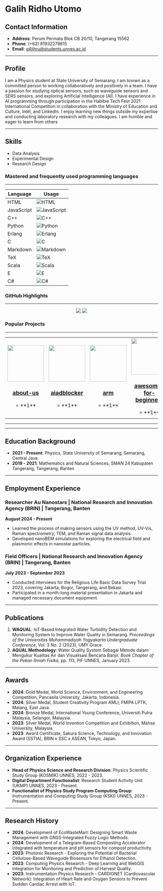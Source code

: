 # Galih Ridho Utomo

## Contact Information

- **Address**: Perum Permata Blok CB 20/10, Tangerang 15562  
- **Phone**: (+62) 81932279615  
- **Email**: [g4lihru@students.unnes.ac.id](mailto:g4lihru@students.unnes.ac.id)

---

## Profile

I am a Physics student at State University of Semarang. I am known as a committed person to working collaboratively and positively in a team. I have a passion for studying optical sensors, such as waveguide sensors and SERS sensors, and exploring Artificial Intelligence (AI). I have experience in AI programming through participation in the Habibie Tech Fest 2021 International Competition in collaboration with the Ministry of Education and Culture, Intel, and LinkedIn. I enjoy learning new things outside my expertise and conducting laboratory research with my colleagues. I am humble and eager to learn from others

---

## Skills

- Data Analysis  
- Experimental Design  
- Research Design  

<!-- SKILLS-START -->
### Mastered and frequently used programming languages
---

| Language | Usage |
|---|---|
| HTML | ![HTML](https://img.shields.io/badge/HTML-27%25-brightgreen) |
| JavaScript | ![JavaScript](https://img.shields.io/badge/JavaScript-17%25-brightgreen) |
| C++ | ![C++](https://img.shields.io/badge/C%2B%2B-16%25-brightgreen) |
| Python | ![Python](https://img.shields.io/badge/Python-14%25-brightgreen) |
| Erlang | ![Erlang](https://img.shields.io/badge/Erlang-3%25-brightgreen) |
| C | ![C](https://img.shields.io/badge/C-3%25-brightgreen) |
| Markdown | ![Markdown](https://img.shields.io/badge/Markdown-2%25-brightgreen) |
| TeX | ![TeX](https://img.shields.io/badge/TeX-2%25-brightgreen) |
| Scala | ![Scala](https://img.shields.io/badge/Scala-2%25-brightgreen) |
| E | ![E](https://img.shields.io/badge/E-2%25-brightgreen) |
| C# | ![C#](https://img.shields.io/badge/C%23-2%25-brightgreen) |
<!-- SKILLS-END -->

<!-- GHSTATS-START -->
### GitHub Highlights
---

<div align="center">
  <img src="https://github-readme-stats.vercel.app/api?username=galihru&show_icons=true&theme=dark" />
  <img src="https://github-readme-stats.vercel.app/api/top-langs/?username=galihru&layout=compact&theme=dark" />
</div>
<!-- GHSTATS-END -->

<!-- PROJECTS-START -->
### Popular Projects
---

<table>
<tr>
<td align="center">
  <a href="https://github.com/galihru/about-us">
    <img src="https://avatars.githubusercontent.com/u/92840324?v=4" width="120" />
    <h3>about-us</h3>
  </a>
  ⭐️ **1**

</td>
<td align="center">
  <a href="https://github.com/galihru/aiadblocker">
    <img src="https://avatars.githubusercontent.com/u/92840324?v=4" width="120" />
    <h3>aiadblocker</h3>
  </a>
  ⭐️ **1**

</td>
<td align="center">
  <a href="https://github.com/galihru/arm">
    <img src="https://avatars.githubusercontent.com/u/92840324?v=4" width="120" />
    <h3>arm</h3>
  </a>
  ⭐️ **1**

</td>
<td align="center">
  <a href="https://github.com/galihru/awesome-for-beginners">
    <img src="https://avatars.githubusercontent.com/u/92840324?v=4" width="120" />
    <h3>awesome-for-beginners</h3>
  </a>
  ⭐️ **1**

</td>
<td align="center">
  <a href="https://github.com/galihru/awesome-for-non-programmers">
    <img src="https://avatars.githubusercontent.com/u/92840324?v=4" width="120" />
    <h3>awesome-for-non-programmers</h3>
  </a>
  ⭐️ **1**

</td>
<td align="center">
  <a href="https://github.com/galihru/bem">
    <img src="https://avatars.githubusercontent.com/u/92840324?v=4" width="120" />
    <h3>bem</h3>
  </a>
  ⭐️ **1**

</td>
<td align="center">
  <a href="https://github.com/galihru/codegenerator">
    <img src="https://avatars.githubusercontent.com/u/92840324?v=4" width="120" />
    <h3>codegenerator</h3>
  </a>
  ⭐️ **9**

</td>
<td align="center">
  <a href="https://github.com/galihru/content">
    <img src="https://avatars.githubusercontent.com/u/92840324?v=4" width="120" />
    <h3>content</h3>
  </a>
  ⭐️ **1**

</td>
<td align="center">
  <a href="https://github.com/galihru/CraMind">
    <img src="https://avatars.githubusercontent.com/u/92840324?v=4" width="120" />
    <h3>CraMind</h3>
  </a>
  ⭐️ **1**

</td>
<td align="center">
  <a href="https://github.com/galihru/cv">
    <img src="https://avatars.githubusercontent.com/u/92840324?v=4" width="120" />
    <h3>cv</h3>
  </a>
  ⭐️ **9**

</td>
<td align="center">
  <a href="https://github.com/galihru/cvs">
    <img src="https://avatars.githubusercontent.com/u/92840324?v=4" width="120" />
    <h3>cvs</h3>
  </a>
  ⭐️ **9**

</td>
<td align="center">
  <a href="https://github.com/galihru/drive">
    <img src="https://avatars.githubusercontent.com/u/92840324?v=4" width="120" />
    <h3>drive</h3>
  </a>
  ⭐️ **9**

</td>
<td align="center">
  <a href="https://github.com/galihru/ErlangApp">
    <img src="https://avatars.githubusercontent.com/u/92840324?v=4" width="120" />
    <h3>ErlangApp</h3>
  </a>
  ⭐️ **1**

</td>
<td align="center">
  <a href="https://github.com/galihru/ErlangBuilder">
    <img src="https://avatars.githubusercontent.com/u/92840324?v=4" width="120" />
    <h3>ErlangBuilder</h3>
  </a>
  ⭐️ **1**

</td>
<td align="center">
  <a href="https://github.com/galihru/facemind">
    <img src="https://avatars.githubusercontent.com/u/92840324?v=4" width="120" />
    <h3>facemind</h3>
  </a>
  ⭐️ **24**

</td>
<td align="center">
  <a href="https://github.com/galihru/first-contributions">
    <img src="https://avatars.githubusercontent.com/u/92840324?v=4" width="120" />
    <h3>first-contributions</h3>
  </a>
  ⭐️ **1**

</td>
<td align="center">
  <a href="https://github.com/galihru/flowsense">
    <img src="https://avatars.githubusercontent.com/u/92840324?v=4" width="120" />
    <h3>flowsense</h3>
  </a>
  ⭐️ **1**

</td>
<td align="center">
  <a href="https://github.com/galihru/fnn">
    <img src="https://avatars.githubusercontent.com/u/92840324?v=4" width="120" />
    <h3>fnn</h3>
  </a>
  ⭐️ **10**

</td>
<td align="center">
  <a href="https://github.com/galihru/g4lihru">
    <img src="https://avatars.githubusercontent.com/u/92840324?v=4" width="120" />
    <h3>g4lihru</h3>
  </a>
  ⭐️ **1**

</td>
<td align="center">
  <a href="https://github.com/galihru/g4lihru.github.io">
    <img src="https://avatars.githubusercontent.com/u/92840324?v=4" width="120" />
    <h3>g4lihru.github.io</h3>
  </a>
  ⭐️ **10**

</td>
<td align="center">
  <a href="https://github.com/galihru/galihru">
    <img src="https://avatars.githubusercontent.com/u/92840324?v=4" width="120" />
    <h3>galihru</h3>
  </a>
  ⭐️ **8**

</td>
<td align="center">
  <a href="https://github.com/galihru/galihru.github.io">
    <img src="https://avatars.githubusercontent.com/u/92840324?v=4" width="120" />
    <h3>galihru.github.io</h3>
  </a>
  ⭐️ **10**

</td>
<td align="center">
  <a href="https://github.com/galihru/games">
    <img src="https://avatars.githubusercontent.com/u/92840324?v=4" width="120" />
    <h3>games</h3>
  </a>
  ⭐️ **1**

</td>
<td align="center">
  <a href="https://github.com/galihru/githubiot">
    <img src="https://avatars.githubusercontent.com/u/92840324?v=4" width="120" />
    <h3>githubiot</h3>
  </a>
  ⭐️ **7**

</td>
<td align="center">
  <a href="https://github.com/galihru/githubiotdroid">
    <img src="https://avatars.githubusercontent.com/u/92840324?v=4" width="120" />
    <h3>githubiotdroid</h3>
  </a>
  ⭐️ **1**

</td>
<td align="center">
  <a href="https://github.com/galihru/githubioterl">
    <img src="https://avatars.githubusercontent.com/u/92840324?v=4" width="120" />
    <h3>githubioterl</h3>
  </a>
  ⭐️ **1**

</td>
<td align="center">
  <a href="https://github.com/galihru/githubiotpy">
    <img src="https://avatars.githubusercontent.com/u/92840324?v=4" width="120" />
    <h3>githubiotpy</h3>
  </a>
  ⭐️ **1**

</td>
<td align="center">
  <a href="https://github.com/galihru/githubiotscl">
    <img src="https://avatars.githubusercontent.com/u/92840324?v=4" width="120" />
    <h3>githubiotscl</h3>
  </a>
  ⭐️ **1**

</td>
<td align="center">
  <a href="https://github.com/galihru/gsr">
    <img src="https://avatars.githubusercontent.com/u/92840324?v=4" width="120" />
    <h3>gsr</h3>
  </a>
  ⭐️ **10**

</td>
<td align="center">
  <a href="https://github.com/galihru/hbd">
    <img src="https://avatars.githubusercontent.com/u/92840324?v=4" width="120" />
    <h3>hbd</h3>
  </a>
  ⭐️ **12**

</td>
<td align="center">
  <a href="https://github.com/galihru/hbd.github.io">
    <img src="https://avatars.githubusercontent.com/u/92840324?v=4" width="120" />
    <h3>hbd.github.io</h3>
  </a>
  ⭐️ **9**

</td>
<td align="center">
  <a href="https://github.com/galihru/hydrogel">
    <img src="https://avatars.githubusercontent.com/u/92840324?v=4" width="120" />
    <h3>hydrogel</h3>
  </a>
  ⭐️ **1**

</td>
<td align="center">
  <a href="https://github.com/galihru/iotgithub">
    <img src="https://avatars.githubusercontent.com/u/92840324?v=4" width="120" />
    <h3>iotgithub</h3>
  </a>
  ⭐️ **9**

</td>
<td align="center">
  <a href="https://github.com/galihru/IoTModule">
    <img src="https://avatars.githubusercontent.com/u/92840324?v=4" width="120" />
    <h3>IoTModule</h3>
  </a>
  ⭐️ **9**

</td>
<td align="center">
  <a href="https://github.com/galihru/Lapla">
    <img src="https://avatars.githubusercontent.com/u/92840324?v=4" width="120" />
    <h3>Lapla</h3>
  </a>
  ⭐️ **1**

</td>
<td align="center">
  <a href="https://github.com/galihru/LaplaPy">
    <img src="https://avatars.githubusercontent.com/u/92840324?v=4" width="120" />
    <h3>LaplaPy</h3>
  </a>
  ⭐️ **1**

</td>
<td align="center">
  <a href="https://github.com/galihru/leetcode">
    <img src="https://avatars.githubusercontent.com/u/92840324?v=4" width="120" />
    <h3>leetcode</h3>
  </a>
  ⭐️ **1**

</td>
<td align="center">
  <a href="https://github.com/galihru/library-registry">
    <img src="https://avatars.githubusercontent.com/u/92840324?v=4" width="120" />
    <h3>library-registry</h3>
  </a>
  ⭐️ **9**

</td>
<td align="center">
  <a href="https://github.com/galihru/magvi">
    <img src="https://avatars.githubusercontent.com/u/92840324?v=4" width="120" />
    <h3>magvi</h3>
  </a>
  ⭐️ **1**

</td>
<td align="center">
  <a href="https://github.com/galihru/mapps">
    <img src="https://avatars.githubusercontent.com/u/92840324?v=4" width="120" />
    <h3>mapps</h3>
  </a>
  ⭐️ **1**

</td>
<td align="center">
  <a href="https://github.com/galihru/MentalHealth">
    <img src="https://avatars.githubusercontent.com/u/92840324?v=4" width="120" />
    <h3>MentalHealth</h3>
  </a>
  ⭐️ **14**

</td>
<td align="center">
  <a href="https://github.com/galihru/module">
    <img src="https://avatars.githubusercontent.com/u/92840324?v=4" width="120" />
    <h3>module</h3>
  </a>
  ⭐️ **10**

</td>
<td align="center">
  <a href="https://github.com/galihru/mps20n0040d-arduino">
    <img src="https://avatars.githubusercontent.com/u/92840324?v=4" width="120" />
    <h3>mps20n0040d-arduino</h3>
  </a>
  ⭐️ **1**

</td>
<td align="center">
  <a href="https://github.com/galihru/nesia">
    <img src="https://avatars.githubusercontent.com/u/92840324?v=4" width="120" />
    <h3>nesia</h3>
  </a>
  ⭐️ **1**

</td>
<td align="center">
  <a href="https://github.com/galihru/pechmind">
    <img src="https://avatars.githubusercontent.com/u/92840324?v=4" width="120" />
    <h3>pechmind</h3>
  </a>
  ⭐️ **1**

</td>
<td align="center">
  <a href="https://github.com/galihru/phishing">
    <img src="https://avatars.githubusercontent.com/u/92840324?v=4" width="120" />
    <h3>phishing</h3>
  </a>
  ⭐️ **1**

</td>
<td align="center">
  <a href="https://github.com/galihru/pqcrypto">
    <img src="https://avatars.githubusercontent.com/u/92840324?v=4" width="120" />
    <h3>pqcrypto</h3>
  </a>
  ⭐️ **1**

</td>
<td align="center">
  <a href="https://github.com/galihru/pulsemind">
    <img src="https://avatars.githubusercontent.com/u/92840324?v=4" width="120" />
    <h3>pulsemind</h3>
  </a>
  ⭐️ **1**

</td>
<td align="center">
  <a href="https://github.com/galihru/qualityair">
    <img src="https://avatars.githubusercontent.com/u/92840324?v=4" width="120" />
    <h3>qualityair</h3>
  </a>
  ⭐️ **10**

</td>
<td align="center">
  <a href="https://github.com/galihru/remdev">
    <img src="https://avatars.githubusercontent.com/u/92840324?v=4" width="120" />
    <h3>remdev</h3>
  </a>
  ⭐️ **1**

</td>
<td align="center">
  <a href="https://github.com/galihru/Riset">
    <img src="https://avatars.githubusercontent.com/u/92840324?v=4" width="120" />
    <h3>Riset</h3>
  </a>
  ⭐️ **7**

</td>
<td align="center">
  <a href="https://github.com/galihru/seb-win-refactoring">
    <img src="https://avatars.githubusercontent.com/u/92840324?v=4" width="120" />
    <h3>seb-win-refactoring</h3>
  </a>
  ⭐️ **1**

</td>
<td align="center">
  <a href="https://github.com/galihru/SimulationCrypto">
    <img src="https://avatars.githubusercontent.com/u/92840324?v=4" width="120" />
    <h3>SimulationCrypto</h3>
  </a>
  ⭐️ **1**

</td>
<td align="center">
  <a href="https://github.com/galihru/skills-introduction-to-codeql">
    <img src="https://avatars.githubusercontent.com/u/92840324?v=4" width="120" />
    <h3>skills-introduction-to-codeql</h3>
  </a>
  ⭐️ **1**

</td>
<td align="center">
  <a href="https://github.com/galihru/smarthome">
    <img src="https://avatars.githubusercontent.com/u/92840324?v=4" width="120" />
    <h3>smarthome</h3>
  </a>
  ⭐️ **1**

</td>
<td align="center">
  <a href="https://github.com/galihru/tvm">
    <img src="https://avatars.githubusercontent.com/u/92840324?v=4" width="120" />
    <h3>tvm</h3>
  </a>
  ⭐️ **1**

</td>
<td align="center">
  <a href="https://github.com/galihru/YFS201">
    <img src="https://avatars.githubusercontent.com/u/92840324?v=4" width="120" />
    <h3>YFS201</h3>
  </a>
  ⭐️ **2**

</td>
<td align="center">
  <a href="https://github.com/galihru/Zoom-Automation-Python">
    <img src="https://avatars.githubusercontent.com/u/92840324?v=4" width="120" />
    <h3>Zoom-Automation-Python</h3>
  </a>
  ⭐️ **1**

</td>
</tr>
</table>
<!-- PROJECTS-END -->

---

---

## Education Background

- **2021 - Present**: Physics, State University of Semarang, Semarang, Central Java  
- **2019 - 2021**: Mathematics and Natural Sciences, SMAN 24 Kabupaten Tangerang, Tangerang, Banten  

---

## Employment Experience

### Researcher Au Nanostars | National Research and Innovation Agency (BRIN) | Tangerang, Banten
**August 2024 - Present**  
- Learned the process of making sensors using the UV method, UV-Vis, Raman spectrometry, TEM, and Raman signal data analysis.
- Developed nanoBEM simulations for exploring the electrical field and plasmonic effects in nanostar particles.

### Field Officers | National Research and Innovation Agency (BRIN) | Tangerang, Banten
**July 2023 - September 2023**  
- Conducted interviews for the Religious Life Basic Data Survey Trial 2023, covering Jakarta, Bogor, Tangerang, and Bekasi.
- Participated in a month-long material presentation in Jakarta and managed necessary document equipment.

---

## Publications

1. **WAQUAL**: IoT-Based Integrated Water Turbidity Detection and Monitoring System to Improve Water Quality in Semarang. *Proceedings of the Universitas Muhammadiyah Yogyakarta Undergraduate Conference*, Vol. 3 No. 2 (2023), UMY Grace.
2. **AQUAL Methodology**: Water Quality System Sebagai Metode dalam Mengukur Kualitas Air dan Visualisasi Bencana Banjir. *Book Chapter of the Pekan Ilmiah Fisika*, pp. 113, PIF UNNES, January 2023.

---

## Awards

- **2024**: Gold Medal, World Science, Environment, and Engineering Competition, Pancasila University, Jakarta, Indonesia.  
- **2024**: Silver Medal, Student Creativity Program AMLI, FMIPA LPTK, Malang, East Java.  
- **2024**: Bronze Medal, International Young Conference, Universiti Putra Malaysia, Selangor, Malaysia.  
- **2023**: Silver Medal, World Invention Competition and Exhibition, Mahsa University, Malaysia.  
- **2023**: Award Certificate, Sakura Science, Technology, and Innovation Award (SSTIA), BRIN x SSC x ASEAN, Tokyo, Japan.  

---

## Organization Experience

- **Head of Physics Science and Research Division**: Physics Scientific Study Group (KOSMIK) UNNES, 2022 - 2023.  
- **Digital Department Functionalist**: Research Student Activity Unit (UKMP) UNNES, 2023 - Present.  
- **Functionalist of Physics Study Program Computing Group**: Instrumentation and Computing Study Group (KSKI) UNNES, 2023 - Present.  

---

## Research History

- **2024**: Development of EcoWasteMart: Designing Smart Waste Management with GNSS-Integrated Fuzzy Logic Methods.  
- **2024**: Development of a Telegram-Based Composting Accelerator integrated with temperature and pH sensors for compost productivity.  
- **2023**: Photonic Research - Exploring the Potential of Bacterial Cellulose-Based Waveguide Biosensors for Ethanol Detection.  
- **2023**: Computing Physics Research - Deep Learning and WebGIS Integration for Monitoring and Prediction of Harvest Quality.  
- **2023**: Instrumentation Physics Research - CARDIONET (Cardiovascular Network): Integration of Heart Rate and Oxygen Sensors to Prevent Sudden Cardiac Arrest with IoT.  
